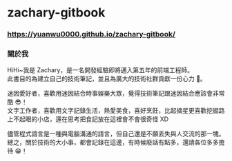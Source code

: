 # zachary-gitbook

### https://yuanwu0000.github.io/zachary-gitbook/

### 關於我

HiHi~我是 Zachary，是一名開發經驗即將邁入第五年的前端工程師。<br>
此書目的為建立自己的技術筆記，並且為廣大的技術社群貢獻一份心力 💪。<br>

迷因愛好者，喜歡用迷因結合時事娛樂大眾，覺得技術筆記跟迷因結合應該會非常酷 😎！<br>
文字工作者，喜歡用文字記錄生活，熱愛美食，喜好烹飪，比起摘星更喜歡挖掘路上不起眼的小店，還在思考把食記放在這裡會不會很奇怪 XD<br>

儘管程式語言是一種與電腦溝通的語言，但自己還是不願丟失與人交流的那一塊。<br>
總之，關於技術的大小事，都會記錄在這邊，有時候廢話有點多，還請各位多多擔待 😁！<br>

